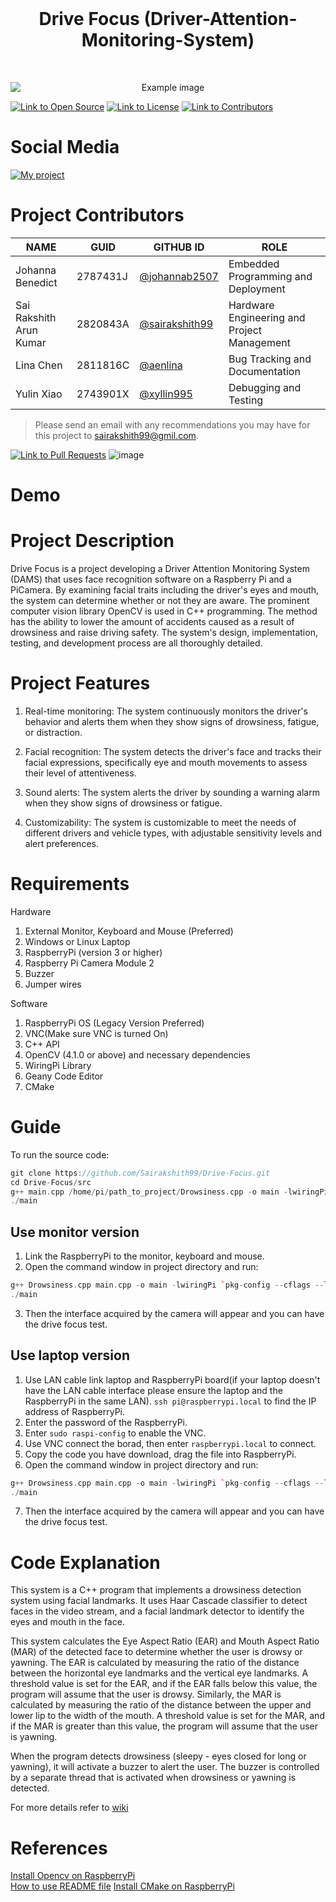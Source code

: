<br />
<h1 align="center">Drive Focus (Driver-Attention-Monitoring-System)</h1>
</br>

<p align="center">
  <img src="https://user-images.githubusercontent.com/116390489/231007502-d6b6c26d-46c9-4469-95f9-52c7d04dec26.png" alt="Example image" style="display: block; margin: 0 auto;">
</p>


<a href="link"><img src="https://user-images.githubusercontent.com/116390489/232041553-a4d414c6-2861-4440-b1f3-e5361ab19e28.png" alt="Link to Open Source"></a> 
<a href="https://github.com/Sairakshith99/Drive-Focus/blob/main/LICENSE"><img src="https://user-images.githubusercontent.com/116390489/232076273-c7b8169f-f780-407b-92d2-bbc4850c54df.png" alt="Link to License"></a> 
<a href="link"><img src="https://user-images.githubusercontent.com/116390489/232041367-a342a2b3-5d5f-4c64-bb29-a9ec89c1a56c.png" alt="Link to Contributors"></a>



# Social Media

[![My project](https://user-images.githubusercontent.com/116390489/231455191-8b55d2b1-5a70-43cf-8644-8beb96923488.png)](https://linktr.ee/drive_focus)

# Project Contributors

| NAME | GUID | GITHUB ID |	ROLE |
| ------------- | ------------- | ------------- | ------------- |
| Johanna Benedict |	2787431J	| <a href="https://github.com/johannab2507"> @johannab2507 </a> | Embedded Programming and Deployment |
| Sai Rakshith Arun Kumar	| 2820843A | <a href="https://github.com/Sairakshith99"> @sairakshith99 </a> | Hardware Engineering and Project Management |
| Lina Chen |	2811816C | <a href="https://github.com/aenlina"> @aenlina </a>  | Bug Tracking and Documentation |
| Yulin Xiao | 2743901X | <a href="https://github.com/xyllin995"> @xyllin995 </a>    | Debugging and Testing |
> Please send an email with any recommendations you may have for this project to sairakshith99@gmil.com.

<a href="https://github.com/Sairakshith99/Drive-Focus/pulls"><img src="https://user-images.githubusercontent.com/116390489/232042061-3ada3e1a-4fd1-4690-8efe-a2310ccd0dc2.png" alt="Link to Pull Requests"></a>
![image](https://user-images.githubusercontent.com/116390489/232042154-f0cbc836-1552-465f-a4a9-d5419c8bc841.png) 

# Demo



# Project Description 

Drive Focus is a project developing a Driver Attention Monitoring System (DAMS) that uses face recognition software on a Raspberry Pi and a PiCamera. By examining facial traits including the driver's eyes and mouth, the system can determine whether or not they are aware. The prominent computer vision library OpenCV is used in C++ programming. The method has the ability to lower the amount of accidents caused as a result of drowsiness and raise driving safety. The system's design, implementation, testing, and development process are all thoroughly detailed.

# Project Features

1. Real-time monitoring: The system continuously monitors the driver's behavior and alerts them when they show signs of drowsiness, fatigue, or distraction.

2. Facial recognition: The system detects the driver's face and tracks their facial expressions, specifically eye and mouth movements to assess their level of attentiveness.

3. Sound alerts: The system alerts the driver by sounding a warning alarm when they show signs of drowsiness or fatigue.

4. Customizability: The system is customizable to meet the needs of different drivers and vehicle types, with adjustable sensitivity levels and alert preferences.

# Requirements

Hardware

1. External Monitor, Keyboard and Mouse (Preferred)
2. Windows or Linux Laptop
3. RaspberryPi (version 3 or higher)
4. Raspberry Pi Camera Module 2
5. Buzzer
6. Jumper wires

Software

1. RaspberryPi OS (Legacy Version Preferred) 
2. VNC(Make sure VNC is turned On) 
3. C++ API
4. OpenCV (4.1.0 or above) and necessary dependencies
5. WiringPi Library
6. Geany Code Editor
7. CMake

# Guide
To run the source code:
```c++
git clone https://github.com/Sairakshith99/Drive-Focus.git
cd Drive-Focus/src
g++ main.cpp /home/pi/path_to_project/Drowsiness.cpp -o main -lwiringPi `pkg-config --cflags --libs opencv`
./main
```

## Use monitor version
1. Link the RaspberryPi to the monitor, keyboard and mouse.
2. Open the command window in project directory and run:
```c++
g++ Drowsiness.cpp main.cpp -o main -lwiringPi `pkg-config --cflags --libs opencv`
./main
```
3. Then the interface acquired by the camera will appear and you can have the drive focus test.

## Use laptop version
1. Use LAN cable link laptop and RaspberryPi board(if your laptop doesn't have the LAN cable interface please ensure the laptop and the RaspberryPi in the same LAN). `ssh pi@raspberrypi.local` to find the IP address of RaspberryPi.
2. Enter the password of the RaspberryPi.
3. Enter `sudo raspi-config` to enable the VNC.
4. Use VNC connect the borad, then enter `raspberrypi.local` to connect.
5. Copy the code you have download, drag the file into RaspberryPi.
6. Open the command window in project directory and run:
```c++
g++ Drowsiness.cpp main.cpp -o main -lwiringPi `pkg-config --cflags --libs opencv`
./main
```
7. Then the interface acquired by the camera will appear and you can have the drive focus test.

# Code Explanation

This system is a C++ program that implements a drowsiness detection system using facial landmarks. It uses Haar Cascade classifier to detect faces in the video stream, and a facial landmark detector to identify the eyes and mouth in the face.

This system calculates the Eye Aspect Ratio (EAR) and Mouth Aspect Ratio (MAR) of the detected face to determine whether the user is drowsy or yawning. The EAR is calculated by measuring the ratio of the distance between the horizontal eye landmarks and the vertical eye landmarks. A threshold value is set for the EAR, and if the EAR falls below this value, the program will assume that the user is drowsy. Similarly, the MAR is calculated by measuring the ratio of the distance between the upper and lower lip to the width of the mouth. A threshold value is set for the MAR, and if the MAR is greater than this value, the program will assume that the user is yawning.

When the program detects drowsiness (sleepy - eyes closed for long or yawning), it will activate a buzzer to alert the user. The buzzer is controlled by a separate thread that is activated when drowsiness or yawning is detected.

For more details refer to <a href="https://github.com/Sairakshith99/Drive-Focus/wiki"> wiki </a>


# References
[Install Opencv on RaspberryPi](https://solarianprogrammer.com/2019/09/17/install-opencv-raspberry-pi-raspbian-cpp-python-development/)  
[How to use README file](https://www.mygreatlearning.com/blog/readme-file/)
[Install CMake on RaspberryPi](https://linuxhint.com/3-ways-install-cmake-raspberry-pi/)
